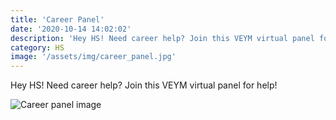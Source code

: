 ```yaml
---
title: 'Career Panel'
date: '2020-10-14 14:02:02'
description: 'Hey HS! Need career help? Join this VEYM virtual panel for help!'
category: HS
image: '/assets/img/career_panel.jpg'
---
```


Hey HS! Need career help? Join this VEYM virtual panel for help!

![Career panel image](/assets/images/career_panel.jpg)
